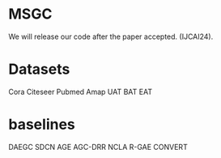 # MSGC
We will release our code after the paper accepted. (IJCAI24).
# Datasets
Cora Citeseer Pubmed Amap UAT BAT EAT
# baselines
DAEGC SDCN AGE AGC-DRR NCLA R-GAE CONVERT
